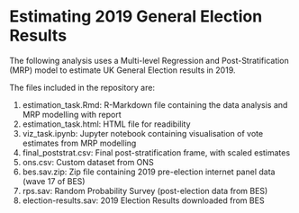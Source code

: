 # Estimating 2019 General Election Results

The following analysis uses a Multi-level Regression and Post-Stratification (MRP) model to estimate UK General Election results in 2019. 

The files included in the repository are:
1. estimation_task.Rmd: R-Markdown file containing the data analysis and MRP modelling with report
2. estimation_task.html: HTML file for readibility
3. viz_task.ipynb: Jupyter notebook containing visualisation of vote estimates from MRP modelling
4. final_poststrat.csv: Final post-stratification frame, with scaled estimates
5. ons.csv: Custom dataset from ONS
7. bes.sav.zip: Zip file containing 2019 pre-election internet panel data (wave 17 of BES)
8. rps.sav: Random Probability Survey (post-election data from BES)
9. election-results.sav: 2019 Election Results downloaded from BES
